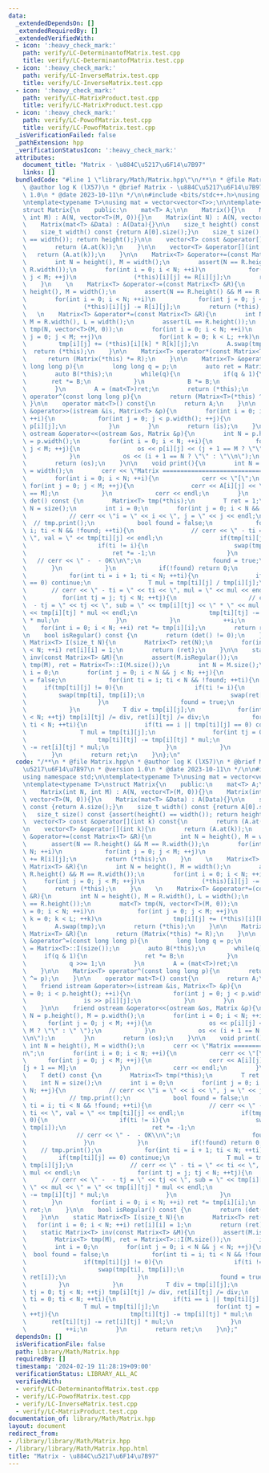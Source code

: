 ```yaml
---
data:
  _extendedDependsOn: []
  _extendedRequiredBy: []
  _extendedVerifiedWith:
  - icon: ':heavy_check_mark:'
    path: verify/LC-DeterminantofMatrix.test.cpp
    title: verify/LC-DeterminantofMatrix.test.cpp
  - icon: ':heavy_check_mark:'
    path: verify/LC-InverseMatrix.test.cpp
    title: verify/LC-InverseMatrix.test.cpp
  - icon: ':heavy_check_mark:'
    path: verify/LC-MatrixProduct.test.cpp
    title: verify/LC-MatrixProduct.test.cpp
  - icon: ':heavy_check_mark:'
    path: verify/LC-PowofMatrix.test.cpp
    title: verify/LC-PowofMatrix.test.cpp
  _isVerificationFailed: false
  _pathExtension: hpp
  _verificationStatusIcon: ':heavy_check_mark:'
  attributes:
    document_title: "Matrix - \u884C\u5217\u6F14\u7B97"
    links: []
  bundledCode: "#line 1 \"library/Math/Matrix.hpp\"\n/**\n * @file Matrix.hpp\n *\
    \ @author log K (lX57)\n * @brief Matrix - \u884C\u5217\u6F14\u7B97\n * @version\
    \ 1.0\n * @date 2023-10-11\n */\n\n#include <bits/stdc++.h>\nusing namespace std;\n\
    \ntemplate<typename T>\nusing mat = vector<vector<T>>;\n\ntemplate<typename T>\n\
    struct Matrix{\n    public:\n    mat<T> A;\n\n    Matrix(){}\n    Matrix(int N,\
    \ int M) : A(N, vector<T>(M, 0)){}\n    Matrix(int N) : A(N, vector<T>(N, 0)){}\n\
    \    Matrix(mat<T> &Data) : A(Data){}\n\n    size_t height() const {return A.size();}\n\
    \    size_t width() const {return A[0].size();}\n    size_t size() const {assert(height()\
    \ == width()); return height();}\n\n    vector<T> const &operator[](int k) const{\n\
    \        return (A.at(k));\n    }\n\n    vector<T> &operator[](int k){\n     \
    \   return (A.at(k));\n    }\n\n    Matrix<T> &operator+=(const Matrix<T> &R){\n\
    \        int N = height(), M = width();\n        assert(N == R.height() && M ==\
    \ R.width());\n        for(int i = 0; i < N; ++i)\n            for(int j = 0;\
    \ j < M; ++j)\n                (*this)[i][j] += R[i][j];\n        return (*this);\n\
    \    }\n    \n    Matrix<T> &operator-=(const Matrix<T> &R){\n        int N =\
    \ height(), M = width();\n        assert(N == R.height() && M == R.width());\n\
    \        for(int i = 0; i < N; ++i)\n            for(int j = 0; j < M; ++j)\n\
    \                (*this)[i][j] -= R[i][j];\n        return (*this);\n    }\n \
    \   \n    Matrix<T> &operator*=(const Matrix<T> &R){\n        int N = height(),\
    \ M = R.width(), L = width();\n        assert(L == R.height());\n        mat<T>\
    \ tmp(N, vector<T>(M, 0));\n        for(int i = 0; i < N; ++i)\n            for(int\
    \ j = 0; j < M; ++j)\n                for(int k = 0; k < L; ++k)\n           \
    \         tmp[i][j] += (*this)[i][k] * R[k][j];\n        A.swap(tmp);\n      \
    \  return (*this);\n    }\n\n    Matrix<T> operator*(const Matrix<T> &R){\n  \
    \      return (Matrix(*this) *= R);\n    }\n\n    Matrix<T> &operator^=(const\
    \ long long p){\n        long long q = p;\n        auto ret = Matrix<T>::I(size());\n\
    \        auto B(*this);\n        while(q){\n            if(q & 1){\n         \
    \       ret *= B;\n            }\n            B *= B;\n            q >>= 1;\n\
    \        }\n        A = (mat<T>)ret;\n        return (*this);\n    }\n\n    Matrix<T>\
    \ operator^(const long long p){\n        return (Matrix<T>(*this) ^= p);\n   \
    \ }\n\n    operator mat<T>() const{\n        return A;\n    }\n\n    friend istream\
    \ &operator>>(istream &is, Matrix<T> &p){\n        for(int i = 0; i < p.height();\
    \ ++i){\n            for(int j = 0; j < p.width(); ++j){\n                is >>\
    \ p[i][j];\n            }\n        }\n        return (is);\n    }\n\n    friend\
    \ ostream &operator<<(ostream &os, Matrix &p){\n        int N = p.height(), M\
    \ = p.width();\n        for(int i = 0; i < N; ++i){\n            for(int j = 0;\
    \ j < M; ++j){\n                os << p[i][j] << (j + 1 == M ? \"\" : \" \");\n\
    \            }\n            os << (i + 1 == N ? \"\" : \"\\n\");\n        }\n\
    \        return (os);\n    }\n\n    void print(){\n        int N = height(), M\
    \ = width();\n        cerr << \"Matrix ===============================\\n\";\n\
    \        for(int i = 0; i < N; ++i){\n            cerr << \"[\";\n           \
    \ for(int j = 0; j < M; ++j){\n                cerr << A[i][j] << \" ]\"[j + 1\
    \ == M];\n            }\n            cerr << endl;\n        }\n    }\n\n    T\
    \ det() const {\n        Matrix<T> tmp(*this);\n        T ret = 1;\n        int\
    \ N = size();\n        int i = 0;\n        for(int j = 0; i < N && j < N; ++j){\n\
    \            // cerr << \"i = \" << i << \", j = \" << j << endl;\n          \
    \  // tmp.print();\n            bool found = false;\n            for(int ti =\
    \ i; ti < N && !found; ++ti){\n                // cerr << \" - ti = \" << ti <<\
    \ \", val = \" << tmp[ti][j] << endl;\n                if(tmp[ti][j] != 0){\n\
    \                    if(ti != i){\n                        swap(tmp[ti], tmp[i]);\n\
    \                        ret *= -1;\n                    }\n                 \
    \   // cerr << \" -  - OK\\n\";\n                    found = true;\n         \
    \       }\n            }\n            if(!found) return 0;\n            // tmp.print();\n\
    \            for(int ti = i + 1; ti < N; ++ti){\n                if(tmp[ti][j]\
    \ == 0) continue;\n                T mul = tmp[ti][j] / tmp[i][j];\n         \
    \       // cerr << \" - ti = \" << ti << \", mul = \" << mul << endl;\n      \
    \          for(int tj = j; tj < N; ++tj){\n                    // cerr << \" -\
    \  - tj = \" << tj << \", sub = \" << tmp[i][tj] << \" * \" << mul << \" = \"\
    \ << tmp[i][tj] * mul << endl;\n                    tmp[ti][tj] -= tmp[i][tj]\
    \ * mul;\n                }\n            }\n            ++i;\n        }\n    \
    \    for(int i = 0; i < N; ++i) ret *= tmp[i][i];\n        return ret;\n    }\n\
    \n    bool isRegular() const {\n        return (det() != 0);\n    }\n\n    static\
    \ Matrix<T> I(size_t N){\n        Matrix<T> ret(N);\n        for(int i = 0; i\
    \ < N; ++i) ret[i][i] = 1;\n        return (ret);\n    }\n\n    static Matrix<T>\
    \ inv(const Matrix<T> &M){\n        assert(M.isRegular());\n        Matrix<T>\
    \ tmp(M), ret = Matrix<T>::I(M.size());\n        int N = M.size();\n        int\
    \ i = 0;\n        for(int j = 0; i < N && j < N; ++j){\n            bool found\
    \ = false;\n            for(int ti = i; ti < N && !found; ++ti){\n           \
    \     if(tmp[ti][j] != 0){\n                    if(ti != i){\n               \
    \         swap(tmp[ti], tmp[i]);\n                        swap(ret[ti], ret[i]);\n\
    \                    }\n                    found = true;\n                }\n\
    \            }\n            T div = tmp[i][j];\n            for(int tj = 0; tj\
    \ < N; ++tj) tmp[i][tj] /= div, ret[i][tj] /= div;\n            for(int ti = 0;\
    \ ti < N; ++ti){\n                if(ti == i || tmp[ti][j] == 0) continue;\n \
    \               T mul = tmp[ti][j];\n                for(int tj = 0; tj < N; ++tj){\n\
    \                    tmp[ti][tj] -= tmp[i][tj] * mul;\n                    ret[ti][tj]\
    \ -= ret[i][tj] * mul;\n                }\n            }\n            ++i;\n \
    \       }\n        return ret;\n    }\n};\n"
  code: "/**\n * @file Matrix.hpp\n * @author log K (lX57)\n * @brief Matrix - \u884C\
    \u5217\u6F14\u7B97\n * @version 1.0\n * @date 2023-10-11\n */\n\n#include <bits/stdc++.h>\n\
    using namespace std;\n\ntemplate<typename T>\nusing mat = vector<vector<T>>;\n\
    \ntemplate<typename T>\nstruct Matrix{\n    public:\n    mat<T> A;\n\n    Matrix(){}\n\
    \    Matrix(int N, int M) : A(N, vector<T>(M, 0)){}\n    Matrix(int N) : A(N,\
    \ vector<T>(N, 0)){}\n    Matrix(mat<T> &Data) : A(Data){}\n\n    size_t height()\
    \ const {return A.size();}\n    size_t width() const {return A[0].size();}\n \
    \   size_t size() const {assert(height() == width()); return height();}\n\n  \
    \  vector<T> const &operator[](int k) const{\n        return (A.at(k));\n    }\n\
    \n    vector<T> &operator[](int k){\n        return (A.at(k));\n    }\n\n    Matrix<T>\
    \ &operator+=(const Matrix<T> &R){\n        int N = height(), M = width();\n \
    \       assert(N == R.height() && M == R.width());\n        for(int i = 0; i <\
    \ N; ++i)\n            for(int j = 0; j < M; ++j)\n                (*this)[i][j]\
    \ += R[i][j];\n        return (*this);\n    }\n    \n    Matrix<T> &operator-=(const\
    \ Matrix<T> &R){\n        int N = height(), M = width();\n        assert(N ==\
    \ R.height() && M == R.width());\n        for(int i = 0; i < N; ++i)\n       \
    \     for(int j = 0; j < M; ++j)\n                (*this)[i][j] -= R[i][j];\n\
    \        return (*this);\n    }\n    \n    Matrix<T> &operator*=(const Matrix<T>\
    \ &R){\n        int N = height(), M = R.width(), L = width();\n        assert(L\
    \ == R.height());\n        mat<T> tmp(N, vector<T>(M, 0));\n        for(int i\
    \ = 0; i < N; ++i)\n            for(int j = 0; j < M; ++j)\n                for(int\
    \ k = 0; k < L; ++k)\n                    tmp[i][j] += (*this)[i][k] * R[k][j];\n\
    \        A.swap(tmp);\n        return (*this);\n    }\n\n    Matrix<T> operator*(const\
    \ Matrix<T> &R){\n        return (Matrix(*this) *= R);\n    }\n\n    Matrix<T>\
    \ &operator^=(const long long p){\n        long long q = p;\n        auto ret\
    \ = Matrix<T>::I(size());\n        auto B(*this);\n        while(q){\n       \
    \     if(q & 1){\n                ret *= B;\n            }\n            B *= B;\n\
    \            q >>= 1;\n        }\n        A = (mat<T>)ret;\n        return (*this);\n\
    \    }\n\n    Matrix<T> operator^(const long long p){\n        return (Matrix<T>(*this)\
    \ ^= p);\n    }\n\n    operator mat<T>() const{\n        return A;\n    }\n\n\
    \    friend istream &operator>>(istream &is, Matrix<T> &p){\n        for(int i\
    \ = 0; i < p.height(); ++i){\n            for(int j = 0; j < p.width(); ++j){\n\
    \                is >> p[i][j];\n            }\n        }\n        return (is);\n\
    \    }\n\n    friend ostream &operator<<(ostream &os, Matrix &p){\n        int\
    \ N = p.height(), M = p.width();\n        for(int i = 0; i < N; ++i){\n      \
    \      for(int j = 0; j < M; ++j){\n                os << p[i][j] << (j + 1 ==\
    \ M ? \"\" : \" \");\n            }\n            os << (i + 1 == N ? \"\" : \"\
    \\n\");\n        }\n        return (os);\n    }\n\n    void print(){\n       \
    \ int N = height(), M = width();\n        cerr << \"Matrix ===============================\\\
    n\";\n        for(int i = 0; i < N; ++i){\n            cerr << \"[\";\n      \
    \      for(int j = 0; j < M; ++j){\n                cerr << A[i][j] << \" ]\"\
    [j + 1 == M];\n            }\n            cerr << endl;\n        }\n    }\n\n\
    \    T det() const {\n        Matrix<T> tmp(*this);\n        T ret = 1;\n    \
    \    int N = size();\n        int i = 0;\n        for(int j = 0; i < N && j <\
    \ N; ++j){\n            // cerr << \"i = \" << i << \", j = \" << j << endl;\n\
    \            // tmp.print();\n            bool found = false;\n            for(int\
    \ ti = i; ti < N && !found; ++ti){\n                // cerr << \" - ti = \" <<\
    \ ti << \", val = \" << tmp[ti][j] << endl;\n                if(tmp[ti][j] !=\
    \ 0){\n                    if(ti != i){\n                        swap(tmp[ti],\
    \ tmp[i]);\n                        ret *= -1;\n                    }\n      \
    \              // cerr << \" -  - OK\\n\";\n                    found = true;\n\
    \                }\n            }\n            if(!found) return 0;\n        \
    \    // tmp.print();\n            for(int ti = i + 1; ti < N; ++ti){\n       \
    \         if(tmp[ti][j] == 0) continue;\n                T mul = tmp[ti][j] /\
    \ tmp[i][j];\n                // cerr << \" - ti = \" << ti << \", mul = \" <<\
    \ mul << endl;\n                for(int tj = j; tj < N; ++tj){\n             \
    \       // cerr << \" -  - tj = \" << tj << \", sub = \" << tmp[i][tj] << \" *\
    \ \" << mul << \" = \" << tmp[i][tj] * mul << endl;\n                    tmp[ti][tj]\
    \ -= tmp[i][tj] * mul;\n                }\n            }\n            ++i;\n \
    \       }\n        for(int i = 0; i < N; ++i) ret *= tmp[i][i];\n        return\
    \ ret;\n    }\n\n    bool isRegular() const {\n        return (det() != 0);\n\
    \    }\n\n    static Matrix<T> I(size_t N){\n        Matrix<T> ret(N);\n     \
    \   for(int i = 0; i < N; ++i) ret[i][i] = 1;\n        return (ret);\n    }\n\n\
    \    static Matrix<T> inv(const Matrix<T> &M){\n        assert(M.isRegular());\n\
    \        Matrix<T> tmp(M), ret = Matrix<T>::I(M.size());\n        int N = M.size();\n\
    \        int i = 0;\n        for(int j = 0; i < N && j < N; ++j){\n          \
    \  bool found = false;\n            for(int ti = i; ti < N && !found; ++ti){\n\
    \                if(tmp[ti][j] != 0){\n                    if(ti != i){\n    \
    \                    swap(tmp[ti], tmp[i]);\n                        swap(ret[ti],\
    \ ret[i]);\n                    }\n                    found = true;\n       \
    \         }\n            }\n            T div = tmp[i][j];\n            for(int\
    \ tj = 0; tj < N; ++tj) tmp[i][tj] /= div, ret[i][tj] /= div;\n            for(int\
    \ ti = 0; ti < N; ++ti){\n                if(ti == i || tmp[ti][j] == 0) continue;\n\
    \                T mul = tmp[ti][j];\n                for(int tj = 0; tj < N;\
    \ ++tj){\n                    tmp[ti][tj] -= tmp[i][tj] * mul;\n             \
    \       ret[ti][tj] -= ret[i][tj] * mul;\n                }\n            }\n \
    \           ++i;\n        }\n        return ret;\n    }\n};"
  dependsOn: []
  isVerificationFile: false
  path: library/Math/Matrix.hpp
  requiredBy: []
  timestamp: '2024-02-19 11:28:19+09:00'
  verificationStatus: LIBRARY_ALL_AC
  verifiedWith:
  - verify/LC-DeterminantofMatrix.test.cpp
  - verify/LC-PowofMatrix.test.cpp
  - verify/LC-InverseMatrix.test.cpp
  - verify/LC-MatrixProduct.test.cpp
documentation_of: library/Math/Matrix.hpp
layout: document
redirect_from:
- /library/library/Math/Matrix.hpp
- /library/library/Math/Matrix.hpp.html
title: "Matrix - \u884C\u5217\u6F14\u7B97"
---
```


